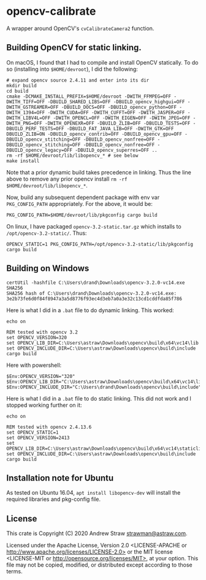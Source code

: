# opencv-calibrate

A wrapper around OpenCV's `cvCalibrateCamera2` function.

## Building OpenCV for static linking.

On macOS, I found that I had to compile and install OpenCV statically. To do so
(installing into `$HOME/devroot`), I did the following:

    # expand opencv source 2.4.11 and enter into its dir
    mkdir build
    cd build
    cmake -DCMAKE_INSTALL_PREFIX=$HOME/devroot -DWITH_FFMPEG=OFF -DWITH_TIFF=OFF -DBUILD_SHARED_LIBS=OFF -DBUILD_opencv_highgui=OFF -DWITH_GSTREAMER=OFF -DBUILD_DOCS=OFF -DBUILD_opencv_python=OFF -DWITH_1394=OFF -DWITH_CUDA=OFF -DWITH_CUFFT=OFF -DWITH_JASPER=OFF -DWITH_LIBV4L=OFF -DWITH_OPENCL=OFF -DWITH_EIGEN=OFF -DWITH_JPEG=OFF -DWITH_PNG=OFF -DWITH_OPENEXR=OFF -DBUILD_ZLIB=OFF -DBUILD_TESTS=OFF -DBUILD_PERF_TESTS=OFF -DBUILD_FAT_JAVA_LIB=OFF -DWITH_GTK=OFF DBUILD_ZLIB=ON -DBUILD_opencv_contrib=OFF -DBUILD_opencv_gpu=OFF -DBUILD_opencv_stitching=OFF -DBUILD_opencv_nonfree=OFF -DBUILD_opencv_stitching=OFF -DBUILD_opencv_nonfree=OFF -DBUILD_opencv_legacy=OFF -DBUILD_opencv_superres=OFF ..
    rm -rf $HOME/devroot/lib/libopencv_* # see below
    make install

Note that a prior dynamic build takes precedence in linking. Thus the line above
to remove any prior opencv install `rm -rf $HOME/devroot/lib/libopencv_*`.

Now, build any subsequent dependent package with env var `PKG_CONFIG_PATH`
appropriately. For the above, it would be:

    PKG_CONFIG_PATH=$HOME/devroot/lib/pkgconfig cargo build

On linux, I have packaged `opencv-3.2-static.tar.gz` which installs to
`/opt/opencv-3.2-static/`. Thus:

    OPENCV_STATIC=1 PKG_CONFIG_PATH=/opt/opencv-3.2-static/lib/pkgconfig cargo build

## Building on Windows

```
certUtil -hashfile C:\Users\drand\Downloads\opencv-3.2.0-vc14.exe SHA256
SHA256 hash of C:\Users\drand\Downloads\opencv-3.2.0-vc14.exe:
3e2b73fe6d0f84f8947a3a5d8776f93ec4d3eb7a0a3e32c13cd1cddfda85f786
```

Here is what I did in a `.bat` file to do dynamic linking. This worked:

    echo on

    REM tested with opencv 3.2
    set OPENCV_VERSION=320
    set OPENCV_LIB_DIR=C:\Users\astraw\Downloads\opencv\build\x64\vc14\lib
    set OPENCV_INCLUDE_DIR=C:\Users\astraw\Downloads\opencv\build\include
    cargo build

Here with powershell:

```
$Env:OPENCV_VERSION="320"
$Env:OPENCV_LIB_DIR="C:\Users\astraw\Downloads\opencv\build\x64\vc14\lib"
$Env:OPENCV_INCLUDE_DIR="C:\Users\drand\Downloads\opencv\build\include"
```

Here is what I did in a `.bat` file to do static linking. This did not work and I stopped
working further on it:

    echo on

    REM tested with opencv 2.4.13.6
    set OPENCV_STATIC=1
    set OPENCV_VERSION=2413
    set OPENCV_LIB_DIR=C:\Users\astraw\Downloads\opencv\build\x64\vc14\staticlib
    set OPENCV_INCLUDE_DIR=C:\Users\astraw\Downloads\opencv\build\include
    cargo build

## Installation note for Ubuntu

As tested on Ubuntu 16.04, `apt install libopencv-dev` will install the required
libraries and pkg-config file.

## License

This crate is Copyright (C) 2020 Andrew Straw <strawman@astraw.com>.

Licensed under the Apache License, Version 2.0 <LICENSE-APACHE or
http://www.apache.org/licenses/LICENSE-2.0> or the MIT license <LICENSE-MIT or
http://opensource.org/licenses/MIT>, at your option. This file may not be
copied, modified, or distributed except according to those terms.
